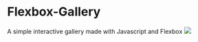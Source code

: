 # Flexbox-Gallery
A simple interactive gallery made with Javascript and Flexbox
![](https://github.com/EyderACM/Flexbox-Gallery/blob/master/flexboxGallery.gif)
